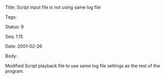 Title:  Script input file is not using same log file

Tags:   

Status: 9

Seq:    1.15

Date:   2001-02-26

Body:

Modified Script playback file to use same log file settings as the rest of the program.
